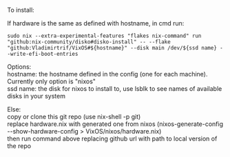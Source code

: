 To install:  

If hardware is the same as defined with hostname, in cmd run:
```
sudo nix --extra-experimental-features "flakes nix-command" run "github:nix-community/disko#disko-install" -- --flake "github:Vladimirtrif/VixOS#${hostname}" --disk main /dev/${ssd name} --write-efi-boot-entries
```
Options:  
hostname: the hostname defined in the config (one for each machine). Currently only option is "nixos"  
ssd name: the disk for nixos to install to, use lsblk to see names of available disks in your system


Else:  
copy or clone this git repo (use nix-shell -p git)    
replace hardware.nix with generated one from nixos (nixos-generate-config --show-hardware-config > VixOS/nixos/hardware.nix)  
then run command above replacing github url with path to local version of the repo
